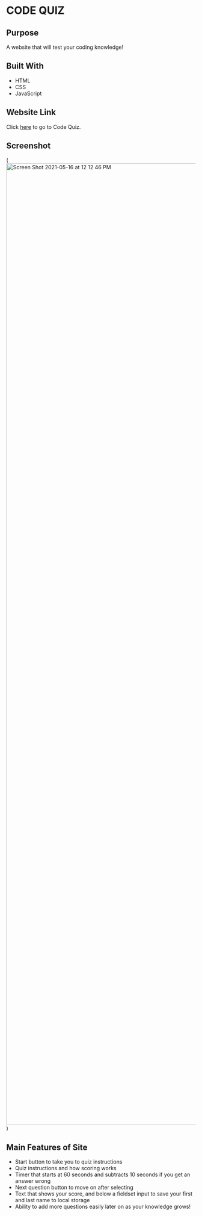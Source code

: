# CODE QUIZ

## Purpose

A website that will test your coding knowledge!

## Built With

- HTML
- CSS
- JavaScript

## Website Link

Click [here](https://marksherm04.github.io/code-quiz/) to go to Code Quiz.

## Screenshot

(<img width="2555" alt="Screen Shot 2021-05-16 at 12 12 46 PM" src="https://user-images.githubusercontent.com/81338255/118404330-7f9ba100-b640-11eb-8b56-9ade5931ec68.png">
)

## Main Features of Site

- Start button to take you to quiz instructions
- Quiz instructions and how scoring works
- Timer that starts at 60 seconds and subtracts 10 seconds if you get an answer wrong
- Next question button to move on after selecting
- Text that shows your score, and below a fieldset input to save your first and last name to local storage
- Ability to add more questions easily later on as your knowledge grows!
